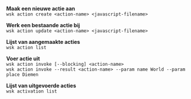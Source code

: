 **Maak een nieuwe actie aan**  
`wsk action create <action-name> <javascript-filename>`  

**Werk een bestaande actie bij**  
`wsk action update <action-name> <javascript-filename>`  

**Lijst van aangemaakte acties**  
`wsk action list`

**Voer actie uit**  
`wsk action invoke [--blocking] <action-name>`  
`wsk action invoke --result <action-name> --param name World --param place Diemen`  

**Lijst van uitgevoerde acties**  
`wsk activation list`